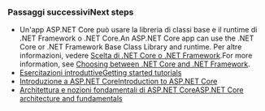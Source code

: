 ### <a name="next-steps"></a><span data-ttu-id="e5799-101">Passaggi successivi</span><span class="sxs-lookup"><span data-stu-id="e5799-101">Next steps</span></span>

* <span data-ttu-id="e5799-102">Un'app ASP.NET Core può usare la libreria di classi base e il runtime di .NET Framework o .NET Core.</span><span class="sxs-lookup"><span data-stu-id="e5799-102">An ASP.NET Core app can use the .NET Core or .NET Framework Base Class Library and runtime.</span></span> <span data-ttu-id="e5799-103">Per altre informazioni, vedere [Scelta di .NET Core o .NET Framework](/dotnet/articles/standard/choosing-core-framework-server).</span><span class="sxs-lookup"><span data-stu-id="e5799-103">For more information, see [Choosing between .NET Core and .NET Framework](/dotnet/articles/standard/choosing-core-framework-server).</span></span>
* [<span data-ttu-id="e5799-104">Esercitazioni introduttive</span><span class="sxs-lookup"><span data-stu-id="e5799-104">Getting started tutorials</span></span>](xref:tutorials/index)
* [<span data-ttu-id="e5799-105">Introduzione a ASP.NET Core</span><span class="sxs-lookup"><span data-stu-id="e5799-105">Introduction to ASP.NET Core</span></span>](xref:index) 
* [<span data-ttu-id="e5799-106">Architettura e nozioni fondamentali di ASP.NET Core</span><span class="sxs-lookup"><span data-stu-id="e5799-106">ASP.NET Core architecture and fundamentals</span></span>](xref:fundamentals/index)
